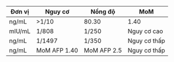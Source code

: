 | **Đơn vị** | **Nguy cơ** | **Nồng độ** | **MoM** |
| --- | --- | --- | --- |
| ng/mL | >1/10 | 80.30 | 1.40 |
| mlU/mL | 1/808 | 1/250 | Nguy cơ cao |
| ng/mL | 1/1497 | 1/350 | Nguy cơ thấp |
| ng/mL | MoM AFP 1.40 | MoM AFP 2.5 | Nguy cơ thấp |
